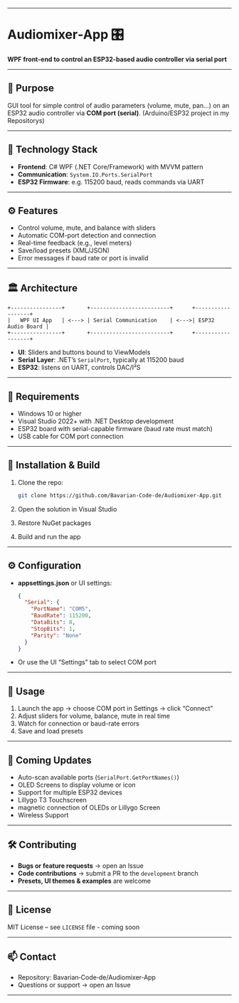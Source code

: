 
---

# Audiomixer‑App 🎛️

**WPF front-end to control an ESP32-based audio controller via serial port**

---

## 📌 Purpose

GUI tool for simple control of audio parameters (volume, mute, pan…) on an ESP32 audio controller via **COM port (serial)**.
(Arduino/ESP32 project in my Repositorys)

---

## 🧱 Technology Stack

* **Frontend**: C# WPF (.NET Core/Framework) with MVVM pattern
* **Communication**: `System.IO.Ports.SerialPort`
* **ESP32 Firmware**: e.g. 115200 baud, reads commands via UART

---

## ⚙️ Features

* Control volume, mute, and balance with sliders
* Automatic COM-port detection and connection
* Real-time feedback (e.g., level meters)
* Save/load presets (XML/JSON)
* Error messages if baud rate or port is invalid


---

## 🏛️ Architecture

```
+----------------+       +-------------------------+      +------------------+
|   WPF UI App   | <---> | Serial Communication    | <--->| ESP32 Audio Board |
+----------------+       +-------------------------+      +------------------+
```

* **UI**: Sliders and buttons bound to ViewModels
* **Serial Layer**: .NET’s `SerialPort`, typically at 115200 baud
* **ESP32**: listens on UART, controls DAC/I²S

---

## 🔧 Requirements

* Windows 10 or higher
* Visual Studio 2022+ with .NET Desktop development
* ESP32 board with serial-capable firmware (baud rate must match)
* USB cable for COM port connection

---

## 🚀 Installation & Build

1. Clone the repo:

   ```bash
   git clone https://github.com/Bavarian-Code-de/Audiomixer-App.git
   ```
2. Open the solution in Visual Studio
3. Restore NuGet packages
4. Build and run the app

---

## ⚙️ Configuration

* **appsettings.json** or UI settings:

  ```json
  {
    "Serial": {
      "PortName": "COM5",
      "BaudRate": 115200,
      "DataBits": 8,
      "StopBits": 1,
      "Parity": "None"
    }
  }
  ```
* Or use the UI “Settings” tab to select COM port

---

## 🧩 Usage

1. Launch the app → choose COM port in Settings → click “Connect”
2. Adjust sliders for volume, balance, mute in real time
3. Watch for connection or baud-rate errors
4. Save and load presets

---

## 🔄 Coming Updates

* Auto-scan available ports (`SerialPort.GetPortNames()`)
* OLED Screens to display volume or icon
* Support for multiple ESP32 devices
* Lillygo T3 Touchscreen
* magnetic connection of OLEDs or Lillygo Screen
* Wireless Support

---

## 🛠️ Contributing

* **Bugs or feature requests** → open an Issue
* **Code contributions** → submit a PR to the `development` branch
* **Presets, UI themes & examples** are welcome

---

## 📄 License

MIT License – see `LICENSE` file - coming soon

---

## 📫 Contact

* Repository: Bavarian‑Code‑de/Audiomixer‑App
* Questions or support → open an Issue

---
